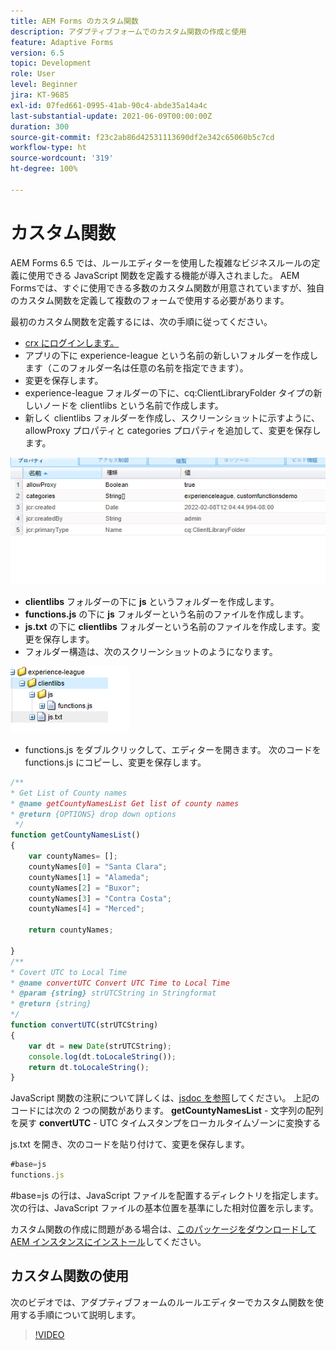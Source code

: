 ```yaml
---
title: AEM Forms のカスタム関数
description: アダプティブフォームでのカスタム関数の作成と使用
feature: Adaptive Forms
version: 6.5
topic: Development
role: User
level: Beginner
jira: KT-9685
exl-id: 07fed661-0995-41ab-90c4-abde35a14a4c
last-substantial-update: 2021-06-09T00:00:00Z
duration: 300
source-git-commit: f23c2ab86d42531113690df2e342c65060b5c7cd
workflow-type: ht
source-wordcount: '319'
ht-degree: 100%

---
```


# カスタム関数

AEM Forms 6.5 では、ルールエディターを使用した複雑なビジネスルールの定義に使用できる JavaScript 関数を定義する機能が導入されました。
AEM Formsでは、すぐに使用できる多数のカスタム関数が用意されていますが、独自のカスタム関数を定義して複数のフォームで使用する必要があります。

最初のカスタム関数を定義するには、次の手順に従ってください。
* [crx にログインします。](http://localhost:4502/crx/de/index.jsp#/apps/experience-league/clientlibs)
* アプリの下に experience-league という名前の新しいフォルダーを作成します（このフォルダー名は任意の名前を指定できます）。
* 変更を保存します。
* experience-league フォルダーの下に、cq:ClientLibraryFolder タイプの新しいノードを clientlibs という名前で作成します。
* 新しく clientlibs フォルダーを作成し、スクリーンショットに示すように、allowProxy プロパティと categories プロパティを追加して、変更を保存します。

![client-lib](assets/custom-functions.png)
* **clientlibs** フォルダーの下に **js** というフォルダーを作成します。
* **functions.js** の下に **js** フォルダーという名前のファイルを作成します。
* **js.txt** の下に **clientlibs** フォルダーという名前のファイルを作成します。変更を保存します。
* フォルダー構造は、次のスクリーンショットのようになります。

![ルールエディター](assets/folder-structure.png)

* functions.js をダブルクリックして、エディターを開きます。
次のコードを functions.js にコピーし、変更を保存します。

```javascript
/**
* Get List of County names
* @name getCountyNamesList Get list of county names
* @return {OPTIONS} drop down options 
 */
function getCountyNamesList()
{
    var countyNames= [];
    countyNames[0] = "Santa Clara";
    countyNames[1] = "Alameda";
    countyNames[2] = "Buxor";
    countyNames[3] = "Contra Costa";
    countyNames[4] = "Merced";

    return countyNames;

}
/**
* Covert UTC to Local Time
* @name convertUTC Convert UTC Time to Local Time
* @param {string} strUTCString in Stringformat
* @return {string}
*/
function convertUTC(strUTCString)
{
    var dt = new Date(strUTCString);
    console.log(dt.toLocaleString());
    return dt.toLocaleString();
}
```

JavaScript 関数の注釈について詳しくは、[jsdoc を参照](https://jsdoc.app/index.html)してください。
上記のコードには次の 2 つの関数があります。
**getCountyNamesList** - 文字列の配列を戻す
**convertUTC** - UTC タイムスタンプをローカルタイムゾーンに変換する

js.txt を開き、次のコードを貼り付けて、変更を保存します。

```javascript
#base=js
functions.js
```

&#x200B;#base=js の行は、JavaScript ファイルを配置するディレクトリを指定します。
次の行は、JavaScript ファイルの基本位置を基準にした相対位置を示します。

カスタム関数の作成に問題がある場合は、[このパッケージをダウンロードして AEM インスタンスにインストール](assets/custom-functions.zip)してください。

## カスタム関数の使用

次のビデオでは、アダプティブフォームのルールエディターでカスタム関数を使用する手順について説明します。
>[!VIDEO](https://video.tv.adobe.com/v/340305?quality=12&learn=on)
